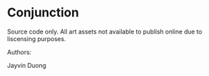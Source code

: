 Conjunction
===========

Source code only. All art assets not available to publish online due to liscensing purposes.

Authors:

Jayvin Duong
